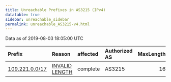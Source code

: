 ```yaml
---
title: Unreachable Prefixes in AS3215 (IPv4)
datatable: true
sidebar: unreachable_sidebar
permalink: unreachable_AS3215-v4.html
---
```


Data as of 2019-08-03 18:05:00 UTC


<div class="datatable-begin"></div>

| Prefix                                                 | Reason                                                                                                  | affected   | Authorized AS   |   MaxLength | Anchor                                         |   unreachable /24s |
|:-------------------------------------------------------|:--------------------------------------------------------------------------------------------------------|:-----------|:----------------|------------:|:-----------------------------------------------|-------------------:|
| [109.221.0.0/17](https://stat.ripe.net/109.221.0.0/17) | [INVALID LENGTH](https://rpki-validator.ripe.net/announcement-preview?asn=AS3215&prefix=109.221.0.0/17) | complete   | AS3215          |          16 | [RIPE](unreachable_RIPE_NCC_RPKI_Root-v4.html) |                128 |

<div class="datatable-end"></div>